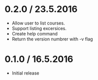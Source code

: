  0.2.0 / 23.5.2016
 =================

  * Allow user to list courses.
  * Support listing excersices.
  * Create help command
  * Return the version numbrer with -v flag

 0.1.0 / 16.5.2016
 =================

  * Initial release
